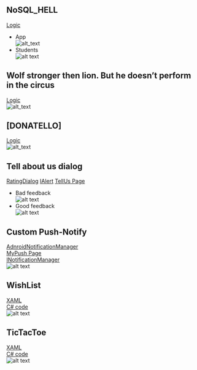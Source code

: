 ## NoSQL_HELL
[Logic](https://github.com/dsgnrr/XamarinForms/blob/master/XamApp/Pages/FirbasePage.xaml.cs) <br>
* App<br>
 ![alt_text](https://github.com/dsgnrr/XamarinForms/blob/master/Results/t7/result.gif)
* Students <br>
 ![alt text](https://github.com/dsgnrr/XamarinForms/blob/master/Results/t7/db_set.png)<br>


## Wolf stronger then lion. But he doesn’t perform in the circus
[Logic](https://github.com/dsgnrr/XamarinForms/blob/master/XamApp/Pages/FablePage.xaml.cs) <br>
![alt_text](https://github.com/dsgnrr/XamarinForms/blob/master/Results/t6/result.gif)

## [DONATELLO]
[Logic](https://github.com/dsgnrr/XamarinForms/blob/master/XamApp/Pages/TellUs.xaml.cs) <br>
![alt_text](https://github.com/dsgnrr/XamarinForms/blob/master/Results/t5/result.png)

## Tell about us dialog
[RatingDialog](https://github.com/dsgnrr/XamarinForms/blob/master/XamApp.Android/AndroidServices/RatingDialog.cs)
[IAlert](https://github.com/dsgnrr/XamarinForms/blob/master/XamApp/Interfaces/IAlert.cs)
[TellUs Page](https://github.com/dsgnrr/XamarinForms/blob/master/XamApp/Pages/TellUs.xaml.cs)
* Bad feedback <br>
 ![alt text](https://github.com/dsgnrr/XamarinForms/blob/master/Results/t4/bad_app.gif)<br>
* Good feedback <br>
 ![alt text](https://github.com/dsgnrr/XamarinForms/blob/master/Results/t4/good_app.gif)<br>

## Custom Push-Notify
[AdnroidNotificationManager](https://github.com/dsgnrr/XamarinForms/blob/master/XamApp.Android/AndroidServices/AdnroidNotificationManager.cs)<br>
[MyPush Page](https://github.com/dsgnrr/XamarinForms/blob/master/XamApp/Pages/MyPush.xaml)<br>
[INotificationManager](https://github.com/dsgnrr/XamarinForms/blob/master/XamApp/Interfaces/INotificationManager.cs)<br>
 ![alt text](https://github.com/dsgnrr/XamarinForms/blob/master/Results/t3/result.gif)
 
## WishList
[XAML](https://github.com/dsgnrr/XamarinForms/blob/master/XamApp/WishList.xaml)<br>
[C# code](https://github.com/dsgnrr/XamarinForms/blob/master/XamApp/WishList.xaml.cs)<br>
 ![alt text](https://github.com/dsgnrr/XamarinForms/blob/master/Results/t2/result.gif)
 
## TicTacToe
[XAML](https://github.com/dsgnrr/XamarinForms/blob/master/XamApp/TikTakToe.xaml)<br>
[C# code](https://github.com/dsgnrr/XamarinForms/blob/master/XamApp/TikTakToe.xaml.cs)<br>
 ![alt text](https://github.com/dsgnrr/XamarinForms/blob/master/Results/t1/result.gif)
